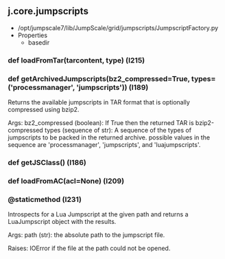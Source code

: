 ## j.core.jumpscripts

- /opt/jumpscale7/lib/JumpScale/grid/jumpscripts/JumpscriptFactory.py
- Properties
    - basedir

    

### def loadFromTar(tarcontent, type) (l215)

### def getArchivedJumpscripts(bz2_compressed=True, types=('processmanager', 'jumpscripts')) (l189)

Returns the available jumpscripts in TAR format that is optionally compressed using bzip2.

Args:
    bz2_compressed (boolean): If True then the returned TAR is bzip2-compressed
    types (sequence of str): A sequence of the types of jumpscripts to be packed in the returned archive.
        possible values in the sequence are 'processmanager', 'jumpscripts', and 'luajumpscripts'.

### def getJSClass() (l186)

### def loadFromAC(acl=None) (l209)

### @staticmethod (l231)

Introspects for a Lua Jumpscript at the given path and returns a LuaJumpscript object with the results.

Args:
    path (str): the absolute path to the jumpscript file.

Raises:
    IOError if the file at the path could not be opened.


